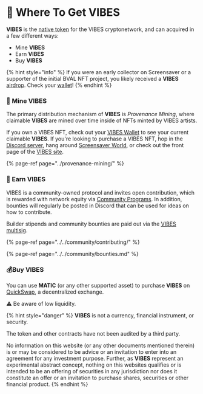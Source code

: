 # 🤑 Where To Get VIBES

**VIBES** is the [native token](./) for the VIBES cryptonetwork, and can acquired in a few different ways:

* Mine **VIBES**
* Earn **VIBES**
* Buy **VIBES**

{% hint style="info" %}
If you were an early collector on Screensaver or a supporter of the initial BVAL NFT project, you likely received a **VIBES** [airdrop](./#initial-airdrop). Check your [wallet](https://sickvibes.xyz/wallet)!
{% endhint %}

### 💎 Mine VIBES

The primary distribution mechanism of **VIBES** is _Provenance Mining_, where claimable **VIBES** are mined over time inside of NFTs minted by VIBES artists.

If you own a VIBES NFT, check out your [VIBES Wallet](https://sickvibes.xyz/wallet) to see your current claimable **VIBES**. If you're looking to purchase a VIBES NFT, hop in the [Discord server](https://discord.gg/qDrsjcGR2F), hang around [Screensaver World](https://screensaver.world), or check out the front page of the [VIBES site](https://sickvibes.xyz).

{% page-ref page="../provenance-mining/" %}

### 💪 Earn VIBES

VIBES is a community-owned protocol and invites open contribution, which is rewarded with network equity via [Community Programs](./#community-stipends-and-bounties). In addition, bounties will regularly be posted in Discord that can be used for ideas on how to contribute.

Builder stipends and community bounties are paid out via the [VIBES multisig](../../community/governance.md#vibes-multisig).

{% page-ref page="../../community/contributing/" %}

{% page-ref page="../../community/bounties.md" %}

### 💰Buy VIBES

You can use **MATIC** \(or any other supported asset\) to purchase **VIBES** on [QuickSwap](https://quickswap.exchange/#/swap?inputCurrency=ETH&outputCurrency=0xd269af9008c674b3814b4830771453d6a30616eb), a decentralized exchange. 

⚠️ Be aware of low liquidity.

{% hint style="danger" %}
**VIBES** is not a currency, financial instrument, or security. 

The token and other contracts have not been audited by a third party.

No information on this website \(or any other documents mentioned therein\) is or may be considered to be advice or an invitation to enter into an agreement for any investment purpose. Further, as **VIBES** represent an experimental abstract concept, nothing on this websites qualifies or is intended to be an offering of securities in any jurisdiction nor does it constitute an offer or an invitation to purchase shares, securities or other financial product.
{% endhint %}


